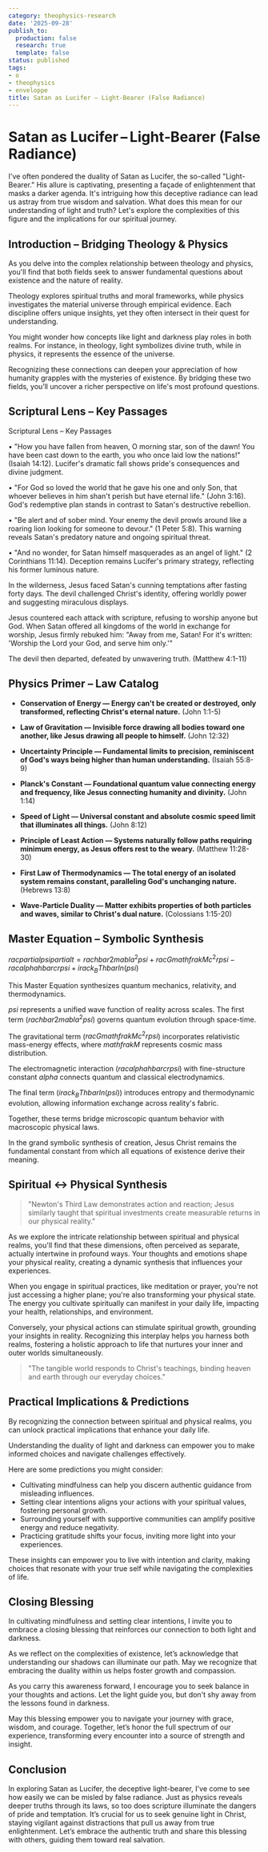 ```yaml
---
category: theophysics-research
date: '2025-09-28'
publish_to:
  production: false
  research: true
  template: false
status: published
tags:
- o
- theophysics
- enveloppe
title: Satan as Lucifer – Light‑Bearer (False Radiance)
---
```

   
# Satan as Lucifer – Light‑Bearer (False Radiance)   
   
I've often pondered the duality of Satan as Lucifer, the so-called "Light-Bearer." His allure is captivating, presenting a façade of enlightenment that masks a darker agenda. It's intriguing how this deceptive radiance can lead us astray from true wisdom and salvation. What does this mean for our understanding of light and truth? Let's explore the complexities of this figure and the implications for our spiritual journey.   
   
## Introduction – Bridging Theology & Physics   
   
As you delve into the complex relationship between theology and physics, you'll find that both fields seek to answer fundamental questions about existence and the nature of reality.   
   
Theology explores spiritual truths and moral frameworks, while physics investigates the material universe through empirical evidence. Each discipline offers unique insights, yet they often intersect in their quest for understanding.   
   
You might wonder how concepts like light and darkness play roles in both realms. For instance, in theology, light symbolizes divine truth, while in physics, it represents the essence of the universe.   
   
Recognizing these connections can deepen your appreciation of how humanity grapples with the mysteries of existence. By bridging these two fields, you’ll uncover a richer perspective on life's most profound questions.   
   
## Scriptural Lens – Key Passages   
   
Scriptural Lens – Key Passages   
   
• "How you have fallen from heaven, O morning star, son of the dawn! You have been cast down to the earth, you who once laid low the nations!" (Isaiah 14:12). Lucifer's dramatic fall shows pride's consequences and divine judgment.   
   
• "For God so loved the world that he gave his one and only Son, that whoever believes in him shan't perish but have eternal life." (John 3:16). God's redemptive plan stands in contrast to Satan's destructive rebellion.   
   
• "Be alert and of sober mind. Your enemy the devil prowls around like a roaring lion looking for someone to devour." (1 Peter 5:8). This warning reveals Satan's predatory nature and ongoing spiritual threat.   
   
• "And no wonder, for Satan himself masquerades as an angel of light." (2 Corinthians 11:14). Deception remains Lucifer's primary strategy, reflecting his former luminous nature.   
   
In the wilderness, Jesus faced Satan's cunning temptations after fasting forty days. The devil challenged Christ's identity, offering worldly power and suggesting miraculous displays.   
   
Jesus countered each attack with scripture, refusing to worship anyone but God. When Satan offered all kingdoms of the world in exchange for worship, Jesus firmly rebuked him: "Away from me, Satan! For it's written: 'Worship the Lord your God, and serve him only.'"   
   
The devil then departed, defeated by unwavering truth. (Matthew 4:1-11)   
   
## Physics Primer – Law Catalog   
   
* **Conservation of Energy — Energy can't be created or destroyed, only transformed, reflecting Christ's eternal nature.** (John 1:1-5)   
   
* **Law of Gravitation — Invisible force drawing all bodies toward one another, like Jesus drawing all people to himself.** (John 12:32)   
   
* **Uncertainty Principle — Fundamental limits to precision, reminiscent of God's ways being higher than human understanding.** (Isaiah 55:8-9)   
   
* **Planck's Constant — Foundational quantum value connecting energy and frequency, like Jesus connecting humanity and divinity.** (John 1:14)   
   
* **Speed of Light — Universal constant and absolute cosmic speed limit that illuminates all things.** (John 8:12)   
   
* **Principle of Least Action — Systems naturally follow paths requiring minimum energy, as Jesus offers rest to the weary.** (Matthew 11:28-30)   
   
* **First Law of Thermodynamics — The total energy of an isolated system remains constant, paralleling God's unchanging nature.** (Hebrews 13:8)   
   
* **Wave-Particle Duality — Matter exhibits properties of both particles and waves, similar to Christ's dual nature.** (Colossians 1:15-20)   
   
## Master Equation – Symbolic Synthesis   
   
$rac{partial psi}{partial t} = rac{hbar}{2m}   
abla^2psi + rac{Gmathfrak{M}}{c^2r}psi - rac{alphahbar c}{r}psi + irac{k_B T}{hbar}ln(psi)$   
   
This Master Equation synthesizes quantum mechanics, relativity, and thermodynamics.   
   
$psi$ represents a unified wave function of reality across scales. The first term ($rac{hbar}{2m}   
abla^2psi$) governs quantum evolution through space-time.   
   
The gravitational term ($rac{Gmathfrak{M}}{c^2r}psi$) incorporates relativistic mass-energy effects, where $mathfrak{M}$ represents cosmic mass distribution.   
   
The electromagnetic interaction ($rac{alphahbar c}{r}psi$) with fine-structure constant $alpha$ connects quantum and classical electrodynamics.   
   
The final term ($irac{k_B T}{hbar}ln(psi)$) introduces entropy and thermodynamic evolution, allowing information exchange across reality's fabric.   
   
Together, these terms bridge microscopic quantum behavior with macroscopic physical laws.   
   
In the grand symbolic synthesis of creation, Jesus Christ remains the fundamental constant from which all equations of existence derive their meaning.   
   
## Spiritual ↔ Physical Synthesis   
   
> "Newton's Third Law demonstrates action and reaction; Jesus similarly taught that spiritual investments create measurable returns in our physical reality."   
   
As we explore the intricate relationship between spiritual and physical realms, you'll find that these dimensions, often perceived as separate, actually intertwine in profound ways. Your thoughts and emotions shape your physical reality, creating a dynamic synthesis that influences your experiences.   
   
When you engage in spiritual practices, like meditation or prayer, you're not just accessing a higher plane; you're also transforming your physical state. The energy you cultivate spiritually can manifest in your daily life, impacting your health, relationships, and environment.   
   
Conversely, your physical actions can stimulate spiritual growth, grounding your insights in reality. Recognizing this interplay helps you harness both realms, fostering a holistic approach to life that nurtures your inner and outer worlds simultaneously.   
   
> "The tangible world responds to Christ's teachings, binding heaven and earth through our everyday choices."   
   
## Practical Implications & Predictions   
   
By recognizing the connection between spiritual and physical realms, you can unlock practical implications that enhance your daily life.   
   
Understanding the duality of light and darkness can empower you to make informed choices and navigate challenges effectively.   
   
Here are some predictions you might consider:   
   
   
- Cultivating mindfulness can help you discern authentic guidance from misleading influences.   
- Setting clear intentions aligns your actions with your spiritual values, fostering personal growth.   
- Surrounding yourself with supportive communities can amplify positive energy and reduce negativity.   
- Practicing gratitude shifts your focus, inviting more light into your experiences.   
   
These insights can empower you to live with intention and clarity, making choices that resonate with your true self while navigating the complexities of life.   
   
## Closing Blessing   
   
In cultivating mindfulness and setting clear intentions, I invite you to embrace a closing blessing that reinforces our connection to both light and darkness.   
   
As we reflect on the complexities of existence, let’s acknowledge that understanding our shadows can illuminate our path. May we recognize that embracing the duality within us helps foster growth and compassion.   
   
As you carry this awareness forward, I encourage you to seek balance in your thoughts and actions. Let the light guide you, but don't shy away from the lessons found in darkness.   
   
May this blessing empower you to navigate your journey with grace, wisdom, and courage. Together, let’s honor the full spectrum of our experience, transforming every encounter into a source of strength and insight.   
   
## Conclusion   
   
In exploring Satan as Lucifer, the deceptive light-bearer, I've come to see how easily we can be misled by false radiance. Just as physics reveals deeper truths through its laws, so too does scripture illuminate the dangers of pride and temptation. It’s crucial for us to seek genuine light in Christ, staying vigilant against distractions that pull us away from true enlightenment. Let’s embrace the authentic truth and share this blessing with others, guiding them toward real salvation.